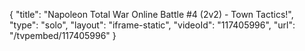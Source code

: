 {
    "title": "Napoleon  Total War Online Battle #4 (2v2) - Town Tactics!",
    "type": "solo",
    "layout": "iframe-static",
    "videoId": "117405996",
    "url": "\/tvpembed\/117405996"
}